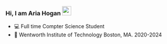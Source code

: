 ### Hi, I am Aria Hogan <image src="https://media4.giphy.com/media/qpL2YVT6kXtXLK8Ul0/giphy.gif?cid=790b76118ba66251280bed7b38dc1fb1d7b69016cbcd8661&rid=giphy.gif&ct=s" width=25px>
  
- 💻 Full time Compter Science Student
- 🏫 Wentworth Institute of Technology Boston, MA. 2020-2024

<!--
**ariahogan/ariahogan** is a ✨ _special_ ✨ repository because its `README.md` (this file) appears on your GitHub profile.

Here are some ideas to get you started:

- 🔭 I’m currently working on ...
- 🌱 I’m currently learning ...
- 👯 I’m looking to collaborate on ...
- 🤔 I’m looking for help with ...
- 💬 Ask me about ...
- 📫 How to reach me: ...
- 😄 Pronouns: ...
- ⚡ Fun fact: ...
-->
